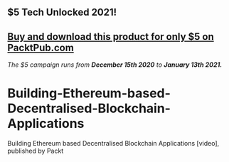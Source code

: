 ## $5 Tech Unlocked 2021!
[Buy and download this product for only $5 on PacktPub.com](https://www.packtpub.com/)
-----
*The $5 campaign         runs from __December 15th 2020__ to __January 13th 2021.__*

# Building-Ethereum-based-Decentralised-Blockchain-Applications
Building Ethereum based Decentralised Blockchain Applications [video], published by Packt
